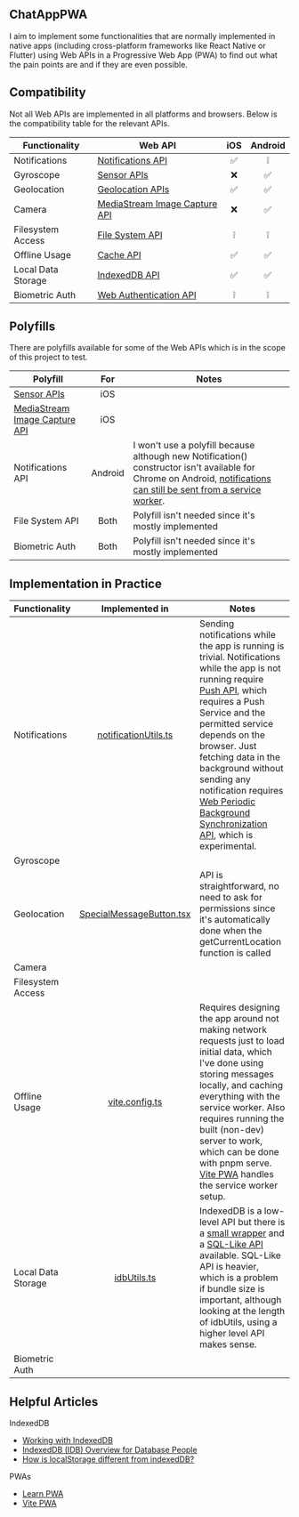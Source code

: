 ## ChatAppPWA

I aim to implement some functionalities that are normally implemented in native apps (including cross-platform frameworks like React Native or Flutter) using Web APIs in a Progressive Web App (PWA) to find out what the pain points are and if they are even possible.

## Compatibility

Not all Web APIs are implemented in all platforms and browsers. Below is the compatibility table for the relevant APIs.

| Functionality      | Web API                                                                                                         | iOS | Android |
| ------------------ | --------------------------------------------------------------------------------------------------------------- | :-: | :-----: |
| Notifications      | [Notifications API](https://developer.mozilla.org/en-US/docs/Web/API/Notifications_API)                         | ✅  |   ❕    |
| Gyroscope          | [Sensor APIs](https://developer.mozilla.org/en-US/docs/Web/API/Sensor_APIs)                                     | ❌️ |   ✅    |
| Geolocation        | [Geolocation APIs](https://developer.mozilla.org/en-US/docs/Web/API/Geolocation_API)                            | ✅  |   ✅    |
| Camera             | [MediaStream Image Capture API](https://developer.mozilla.org/en-US/docs/Web/API/MediaStream_Image_Capture_API) | ❌  |   ✅    |
| Filesystem Access  | [File System API](https://developer.mozilla.org/en-US/docs/Web/API/File_System_API)                             | ❕  |   ❕    |
| Offline Usage      | [Cache API](https://developer.mozilla.org/en-US/docs/Web/API/Cache)                                             | ✅  |   ✅    |
| Local Data Storage | [IndexedDB API](https://developer.mozilla.org/en-US/docs/Web/API/IndexedDB_API)                                 | ✅  |   ✅    |
| Biometric Auth     | [Web Authentication API](https://developer.mozilla.org/en-US/docs/Web/API/Web_Authentication_API)               | ❕  |   ❕    |

## Polyfills

There are polyfills available for some of the Web APIs which is in the scope of this project to test.

| Polyfill                                                                                   |   For   | Notes                                                                                                                                                                                                                                                               |
| ------------------------------------------------------------------------------------------ | :-----: | ------------------------------------------------------------------------------------------------------------------------------------------------------------------------------------------------------------------------------------------------------------------- |
| [Sensor APIs](https://github.com/kenchris/sensor-polyfills)                                |   iOS   |                                                                                                                                                                                                                                                                     |
| [MediaStream Image Capture API](https://github.com/GoogleChromeLabs/imagecapture-polyfill) |   iOS   |                                                                                                                                                                                                                                                                     |
| Notifications API                                                                          | Android | I won't use a polyfill because although new Notification() constructor isn't available for Chrome on Android, [notifications can still be sent from a service worker](https://developer.mozilla.org/en-US/docs/Web/API/ServiceWorkerRegistration/showNotification). |
| File System API                                                                            |  Both   | Polyfill isn't needed since it's mostly implemented                                                                                                                                                                                                                 |
| Biometric Auth                                                                             |  Both   | Polyfill isn't needed since it's mostly implemented                                                                                                                                                                                                                 |

## Implementation in Practice

| Functionality      |                                     Implemented in                                      | Notes                                                                                                                                                                                                                                                                                                                                                                                                                                                                                                                   |
| ------------------ | :-------------------------------------------------------------------------------------: | ----------------------------------------------------------------------------------------------------------------------------------------------------------------------------------------------------------------------------------------------------------------------------------------------------------------------------------------------------------------------------------------------------------------------------------------------------------------------------------------------------------------------- |
| Notifications      |            [notificationUtils.ts](/frontend/src/utils/notificationUtils.ts)             | Sending notifications while the app is running is trivial. Notifications while the app is not running require [Push API](https://developer.mozilla.org/en-US/docs/Web/API/Push_API), which requires a Push Service and the permitted service depends on the browser. Just fetching data in the background without sending any notification requires [Web Periodic Background Synchronization API](https://developer.mozilla.org/en-US/docs/Web/API/Web_Periodic_Background_Synchronization_API), which is experimental. |
| Gyroscope          |                                                                                         |                                                                                                                                                                                                                                                                                                                                                                                                                                                                                                                         |
| Geolocation        | [SpecialMessageButton.tsx](/frontend/src/components/main/chat/SpecialMessageButton.tsx) | API is straightforward, no need to ask for permissions since it's automatically done when the getCurrentLocation function is called                                                                                                                                                                                                                                                                                                                                                                                     |
| Camera             |                                                                                         |                                                                                                                                                                                                                                                                                                                                                                                                                                                                                                                         |
| Filesystem Access  |                                                                                         |                                                                                                                                                                                                                                                                                                                                                                                                                                                                                                                         |
| Offline Usage      |                       [vite.config.ts](/frontend/vite.config.ts)                        | Requires designing the app around not making network requests just to load initial data, which I've done using storing messages locally, and caching everything with the service worker. Also requires running the built (non-dev) server to work, which can be done with pnpm serve. [Vite PWA](https://vite-pwa-org.netlify.app/guide/) handles the service worker setup.                                                                                                                                             |
| Local Data Storage |                   [idbUtils.ts](/frontend/src/utils/idb/idbUtils.ts)                    | IndexedDB is a low-level API but there is a [small wrapper](https://github.com/jakearchibald/idb) and a [SQL-Like API](https://dexie.org/) available. SQL-Like API is heavier, which is a problem if bundle size is important, although looking at the length of idbUtils, using a higher level API makes sense.                                                                                                                                                                                                        |
| Biometric Auth     |                                                                                         |                                                                                                                                                                                                                                                                                                                                                                                                                                                                                                                         |

## Helpful Articles

IndexedDB

- [Working with IndexedDB](https://web.dev/articles/indexeddb)
- [IndexedDB (IDB) Overview for Database People](https://chromium.googlesource.com/chromium/src/third_party/+/master/blink/renderer/modules/indexeddb/docs/idb_overview.md)
- [How is localStorage different from indexedDB?](https://softwareengineering.stackexchange.com/questions/219953/how-is-localstorage-different-from-indexeddb)

PWAs

- [Learn PWA](https://web.dev/learn/pwa/)
- [Vite PWA](https://vite-pwa-org.netlify.app/guide/)
